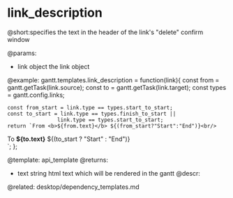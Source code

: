 link_description
=============

@short:specifies the text in the header of the link's "delete" confirm window
	
@params: 
- link	object	the link object

@example:
gantt.templates.link_description = function(link){
	const from = gantt.getTask(link.source);
	const to = gantt.getTask(link.target);
	const types = gantt.config.links;

	const from_start = link.type == types.start_to_start;
	const to_start = link.type == types.finish_to_start ||  
    				link.type == types.start_to_start;
	return `From <b>${from.text}</b> ${(from_start?"Start":"End")}<br/>
To <b>${to.text}</b> ${(to_start ? "Start" : "End")}<br/>`;
};

@template:	api_template
@returns:
- text		string		html text which will be rendered in the gantt
@descr:

@related:
	desktop/dependency_templates.md